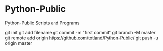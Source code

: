 # Python-Public
Python-Public Scripts and Programs

git init
git add filename
git commit -m "first commit"
git branch -M master
git remote add origin https://github.com/totland/Python-Public/
git push -u origin master
